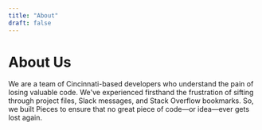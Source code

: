 ```yaml
---
title: "About"
draft: false
---
```


# About Us

We are a team of Cincinnati-based developers who understand the pain of losing valuable code. We've experienced firsthand the frustration of sifting through project files, Slack messages, and Stack Overflow bookmarks. So, we built Pieces to ensure that no great piece of code—or idea—ever gets lost again.
 